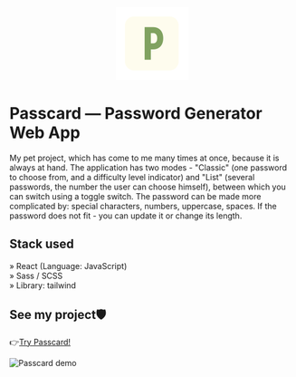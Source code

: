 <div align='center'><img src='https://github.com/Lorneyq/passcard/blob/main/public/favicon/mstile-70x70.png?raw=true' alt='Passcard'/></div>

# Passcard — Password Generator Web App

My pet project, which has come to me many times at once, because it is always at hand. The application has two modes - "Classic" (one password to choose from, and a difficulty level indicator) and "List" (several passwords, the number the user can choose himself), between which you can switch using a toggle switch. The password can be made more complicated by: special characters, numbers, uppercase, spaces. If the password does not fit - you can update it or change its length.

## Stack used

» React (Language: JavaScript)\
» Sass / SCSS\
» Library: tailwind

## See my project🛡

👉[Try Passcard!](http://passcard.vercel.app/)

![Passcard demo](https://api-lorneyq.online/media/projects/passcard.jpg)
